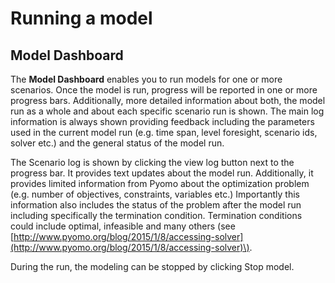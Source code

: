 # Running a model

## Model Dashboard

The **Model Dashboard** enables you to run models for one or more scenarios. Once the model is run, progress will be reported in one or more progress bars. Additionally, more detailed information about both, the model run as a whole and about each specific scenario run is shown. The main log information is always shown providing feedback including the parameters used in the current model run \(e.g. time span, level foresight, scenario ids, solver etc.\) and the general status of the model run.

The Scenario log is shown by clicking the view log button next to the progress bar. It provides text updates about the model run. Additionally, it provides limited information from Pyomo about the optimization problem \(e.g. number of objectives, constraints, variables etc.\) Importantly this information also includes the status of the problem after the model run including specifically the termination condition. Termination conditions could include optimal, infeasible and many others \(see [http://www.pyomo.org/blog/2015/1/8/accessing-solver](http://www.pyomo.org/blog/2015/1/8/accessing-solver)\).

During the run, the modeling can be stopped by clicking Stop model.

